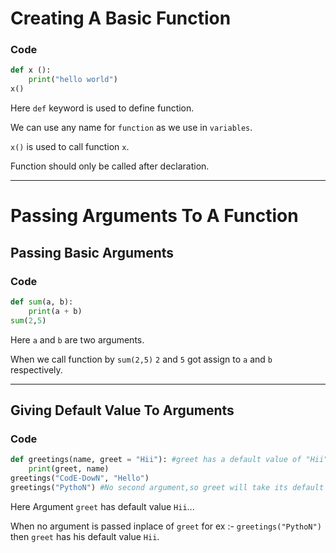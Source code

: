 # Creating A Basic Function

### Code
```python
def x ():
	print("hello world")
x()
```

Here `def` keyword is used to define function.

We can use any name for `function` as we use in `variables`.

`x()` is used to call function `x`.

Function should only be called after declaration.

***

# Passing Arguments To A Function

## Passing Basic Arguments
### Code
```python
def sum(a, b):
	print(a + b)
sum(2,5)
```

Here `a` and `b` are two arguments.

When we call function by `sum(2,5)` `2` and `5` got assign to `a` and `b` respectively.

***

## Giving Default Value To Arguments
### Code
```python
def greetings(name, greet = "Hii"): #greet has a default value of "Hii"
	print(greet, name)
greetings("CodE-DowN", "Hello")
greetings("PythoN") #No second argument,so greet will take its default value "Hii"
```

Here Argument `greet` has default value `Hii`...

When no argument is passed inplace of `greet` for ex :- `greetings("PythoN")` then `greet` has his default value `Hii`.
